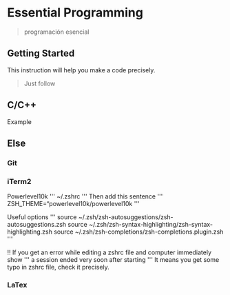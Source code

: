 # Essential Programming
> programación esencial

## Getting Started

This instruction will help you make a code precisely.
> Just follow

## C/C++
Example


## Else

### Git

### iTerm2

Powerlevel10k
'''
~/.zshrc
'''
Then add this sentence
'''
ZSH_THEME=“powerlevel10k/powerlevel10k
'''

Useful options
'''
source ~/.zsh/zsh-autosuggestions/zsh-autosuggestions.zsh
source ~/.zsh/zsh-syntax-highlighting/zsh-syntax-highlighting.zsh
source ~/.zsh/zsh-completions/zsh-completions.plugin.zsh
'''

!! If you get an error while editing a zshrc file and computer immediately show
'''
a session ended very soon after starting
'''
It means you get some typo in zshrc file, check it precisely.

### LaTex



